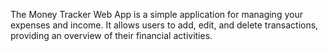 The Money Tracker Web App is a simple application for managing your expenses and income. 
It allows users to add, edit, and delete transactions,
providing an overview of their financial activities.
